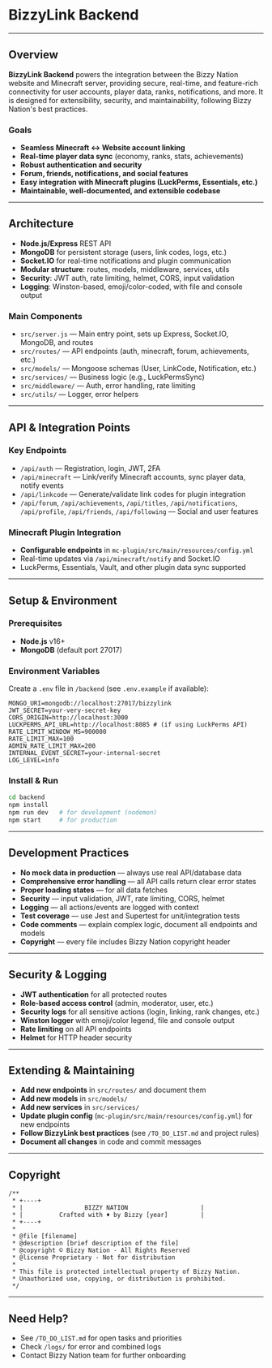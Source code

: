 # BizzyLink Backend

---

## Overview

**BizzyLink Backend** powers the integration between the Bizzy Nation website and Minecraft server, providing secure, real-time, and feature-rich connectivity for user accounts, player data, ranks, notifications, and more. It is designed for extensibility, security, and maintainability, following Bizzy Nation's best practices.

### Goals
- **Seamless Minecraft ↔ Website account linking**
- **Real-time player data sync** (economy, ranks, stats, achievements)
- **Robust authentication and security**
- **Forum, friends, notifications, and social features**
- **Easy integration with Minecraft plugins (LuckPerms, Essentials, etc.)**
- **Maintainable, well-documented, and extensible codebase**

---

## Architecture

- **Node.js/Express** REST API
- **MongoDB** for persistent storage (users, link codes, logs, etc.)
- **Socket.IO** for real-time notifications and plugin communication
- **Modular structure**: routes, models, middleware, services, utils
- **Security**: JWT auth, rate limiting, helmet, CORS, input validation
- **Logging**: Winston-based, emoji/color-coded, with file and console output

### Main Components
- `src/server.js` — Main entry point, sets up Express, Socket.IO, MongoDB, and routes
- `src/routes/` — API endpoints (auth, minecraft, forum, achievements, etc.)
- `src/models/` — Mongoose schemas (User, LinkCode, Notification, etc.)
- `src/services/` — Business logic (e.g., LuckPermsSync)
- `src/middleware/` — Auth, error handling, rate limiting
- `src/utils/` — Logger, error helpers

---

## API & Integration Points

### Key Endpoints
- `/api/auth` — Registration, login, JWT, 2FA
- `/api/minecraft` — Link/verify Minecraft accounts, sync player data, notify events
- `/api/linkcode` — Generate/validate link codes for plugin integration
- `/api/forum`, `/api/achievements`, `/api/titles`, `/api/notifications`, `/api/profile`, `/api/friends`, `/api/following` — Social and user features

### Minecraft Plugin Integration
- **Configurable endpoints** in `mc-plugin/src/main/resources/config.yml`
- Real-time updates via `/api/minecraft/notify` and Socket.IO
- LuckPerms, Essentials, Vault, and other plugin data sync supported

---

## Setup & Environment

### Prerequisites
- **Node.js** v16+
- **MongoDB** (default port 27017)

### Environment Variables
Create a `.env` file in `/backend` (see `.env.example` if available):
```
MONGO_URI=mongodb://localhost:27017/bizzylink
JWT_SECRET=your-very-secret-key
CORS_ORIGIN=http://localhost:3000
LUCKPERMS_API_URL=http://localhost:8085 # (if using LuckPerms API)
RATE_LIMIT_WINDOW_MS=900000
RATE_LIMIT_MAX=100
ADMIN_RATE_LIMIT_MAX=200
INTERNAL_EVENT_SECRET=your-internal-secret
LOG_LEVEL=info
```

### Install & Run
```sh
cd backend
npm install
npm run dev   # for development (nodemon)
npm start     # for production
```

---

## Development Practices
- **No mock data in production** — always use real API/database data
- **Comprehensive error handling** — all API calls return clear error states
- **Proper loading states** — for all data fetches
- **Security** — input validation, JWT, rate limiting, CORS, helmet
- **Logging** — all actions/events are logged with context
- **Test coverage** — use Jest and Supertest for unit/integration tests
- **Code comments** — explain complex logic, document all endpoints and models
- **Copyright** — every file includes Bizzy Nation copyright header

---

## Security & Logging
- **JWT authentication** for all protected routes
- **Role-based access control** (admin, moderator, user, etc.)
- **Security logs** for all sensitive actions (login, linking, rank changes, etc.)
- **Winston logger** with emoji/color legend, file and console output
- **Rate limiting** on all API endpoints
- **Helmet** for HTTP header security

---

## Extending & Maintaining
- **Add new endpoints** in `src/routes/` and document them
- **Add new models** in `src/models/`
- **Add new services** in `src/services/`
- **Update plugin config** (`mc-plugin/src/main/resources/config.yml`) for new endpoints
- **Follow BizzyLink best practices** (see `/TO_DO_LIST.md` and project rules)
- **Document all changes** in code and commit messages

---

## Copyright
```
/**
 * +----+
 * |                 BIZZY NATION                    |
 * |          Crafted with ♦ by Bizzy [year]         |
 * +----+
 *
 * @file [filename]
 * @description [brief description of the file]
 * @copyright © Bizzy Nation - All Rights Reserved
 * @license Proprietary - Not for distribution
 *
 * This file is protected intellectual property of Bizzy Nation.
 * Unauthorized use, copying, or distribution is prohibited.
 */
```

---

## Need Help?
- See `/TO_DO_LIST.md` for open tasks and priorities
- Check `/logs/` for error and combined logs
- Contact Bizzy Nation team for further onboarding 